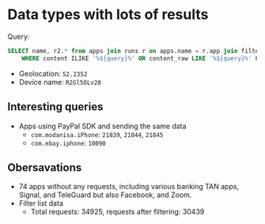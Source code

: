 # Data types with lots of results

Query:

```sql
SELECT name, r2.* from apps join runs r on apps.name = r.app join filtered_requests r2 on r.id = r2.run
    WHERE content ILIKE '%${query}%' OR content_raw LIKE '%${query}%' OR path ILIKE '%${query}%';
```

* Geolocation: `52.2352`
* Device name: `R2Gl5OLv20`

## Interesting queries

* Apps using PayPal SDK and sending the same data
    - `com.modanisa.iPhone`: `21839`, `21844`, `21845`
    - `com.ebay.iphone`: `10090`

## Obersavations

* 74 apps without any requests, including various banking TAN apps, Signal, and TeleGuard but also Facebook, and Zoom.
* Filter list data
    - Total requests: 34925, requests after filtering: 30439
